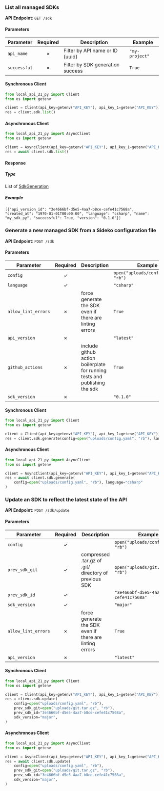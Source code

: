 
### List all managed SDKs <a name="list"></a>



**API Endpoint**: `GET /sdk`

#### Parameters

| Parameter | Required | Description | Example |
|-----------|:--------:|-------------|--------|
| `api_name` | ✗ | Filter by API name or ID (uuid) | `"my-project"` |
| `successful` | ✗ | Filter by SDK generation success | `True` |

#### Synchronous Client

```python
from local_api_21_py import Client
from os import getenv

client = Client(api_key=getenv("API_KEY"), api_key_1=getenv("API_KEY"))
res = client.sdk.list()

```

#### Asynchronous Client

```python
from local_api_21_py import AsyncClient
from os import getenv

client = AsyncClient(api_key=getenv("API_KEY"), api_key_1=getenv("API_KEY"))
res = await client.sdk.list()

```

#### Response

##### Type
List of [SdkGeneration](/local_api_21_py/types/models/sdk_generation.py)

##### Example
`[{"api_version_id": "3e4666bf-d5e5-4aa7-b8ce-cefe41c7568a", "created_at": "1970-01-01T00:00:00", "language": "csharp", "name": "my_sdk_py", "successful": True, "version": "0.1.0"}]`

### Generate a new managed SDK from a Sideko configuration file <a name="generate"></a>



**API Endpoint**: `POST /sdk`

#### Parameters

| Parameter | Required | Description | Example |
|-----------|:--------:|-------------|--------|
| `config` | ✓ |  | `open("uploads/config.yaml", "rb")` |
| `language` | ✓ |  | `"csharp"` |
| `allow_lint_errors` | ✗ | force generate the SDK even if there are linting errors | `True` |
| `api_version` | ✗ |  | `"latest"` |
| `github_actions` | ✗ | include github action boilerplate for running tests and publishing the sdk | `True` |
| `sdk_version` | ✗ |  | `"0.1.0"` |

#### Synchronous Client

```python
from local_api_21_py import Client
from os import getenv

client = Client(api_key=getenv("API_KEY"), api_key_1=getenv("API_KEY"))
res = client.sdk.generate(config=open("uploads/config.yaml", "rb"), language="csharp")

```

#### Asynchronous Client

```python
from local_api_21_py import AsyncClient
from os import getenv

client = AsyncClient(api_key=getenv("API_KEY"), api_key_1=getenv("API_KEY"))
res = await client.sdk.generate(
    config=open("uploads/config.yaml", "rb"), language="csharp"
)

```

### Update an SDK to reflect the latest state of the API <a name="update"></a>



**API Endpoint**: `POST /sdk/update`

#### Parameters

| Parameter | Required | Description | Example |
|-----------|:--------:|-------------|--------|
| `config` | ✓ |  | `open("uploads/config.yaml", "rb")` |
| `prev_sdk_git` | ✓ | compressed .tar.gz of .git/ directory of previous SDK | `open("uploads/git.tar.gz", "rb")` |
| `prev_sdk_id` | ✓ |  | `"3e4666bf-d5e5-4aa7-b8ce-cefe41c7568a"` |
| `sdk_version` | ✓ |  | `"major"` |
| `allow_lint_errors` | ✗ | force generate the SDK even if there are linting errors | `True` |
| `api_version` | ✗ |  | `"latest"` |

#### Synchronous Client

```python
from local_api_21_py import Client
from os import getenv

client = Client(api_key=getenv("API_KEY"), api_key_1=getenv("API_KEY"))
res = client.sdk.update(
    config=open("uploads/config.yaml", "rb"),
    prev_sdk_git=open("uploads/git.tar.gz", "rb"),
    prev_sdk_id="3e4666bf-d5e5-4aa7-b8ce-cefe41c7568a",
    sdk_version="major",
)

```

#### Asynchronous Client

```python
from local_api_21_py import AsyncClient
from os import getenv

client = AsyncClient(api_key=getenv("API_KEY"), api_key_1=getenv("API_KEY"))
res = await client.sdk.update(
    config=open("uploads/config.yaml", "rb"),
    prev_sdk_git=open("uploads/git.tar.gz", "rb"),
    prev_sdk_id="3e4666bf-d5e5-4aa7-b8ce-cefe41c7568a",
    sdk_version="major",
)

```
